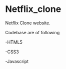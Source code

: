 # Netflix_clone

Netflix Clone website. 

Codebase are of following

  -HTML5
  
  -CSS3
  
  -Javascript
